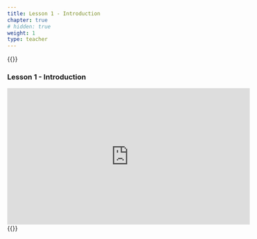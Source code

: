 ```yaml
---
title: Lesson 1 - Introduction 
chapter: true
# hidden: true
weight: 1
type: teacher
---
```

{{<teacher>}}
### Lesson 1 - Introduction

<iframe width="560" height="315" src="https://www.youtube.com/embed/Tzl0ELY_TiM" frameborder="0" allow="autoplay; encrypted-media" allowfullscreen></iframe>
{{</teacher>}}